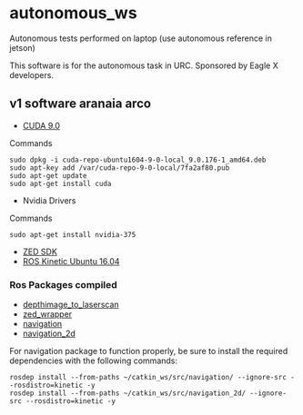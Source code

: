 # autonomous_ws
Autonomous tests performed on laptop (use autonomous reference in jetson)

This software is for the autonomous task in URC. Sponsored by Eagle X developers.

## v1 software aranaia arco 

- [CUDA 9.0](https://developer.nvidia.com/compute/cuda/9.0/Prod/local_installers/cuda-repo-ubuntu1604-9-0-local_9.0.176-1_amd64-deb)

Commands
```
sudo dpkg -i cuda-repo-ubuntu1604-9-0-local_9.0.176-1_amd64.deb 
sudo apt-key add /var/cuda-repo-9-0-local/7fa2af80.pub
sudo apt-get update
sudo apt-get install cuda

```
- Nvidia Drivers

Commands
```
sudo apt-get install nvidia-375
```

- [ZED SDK](https://download.stereolabs.com/zedsdk/2.4/ubuntu_cuda9)
- [ROS Kinetic Ubuntu 16.04](http://wiki.ros.org/kinetic/Installation/Ubuntu)


### Ros Packages compiled

- [depthimage_to_laserscan](https://github.com/ros-perception/depthimage_to_laserscan)
- [zed_wrapper](https://github.com/stereolabs/zed-ros-wrapper)
- [navigation](http://wiki.ros.org/navigation?distro=kinetic)
- [navigation_2d](https://github.com/skasperski/navigation_2d)

For navigation package to function properly, be sure to install the required dependencies with the following commands:

```
rosdep install --from-paths ~/catkin_ws/src/navigation/ --ignore-src --rosdistro=kinetic -y
rosdep install --from-paths ~/catkin_ws/src/navigation_2d/ --ignore-src --rosdistro=kinetic -y
```